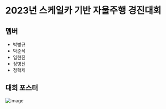 
# 2023년 스케일카 기반 자울주행 경진대회

## 멤버

- 박병규
- 박준석
- 임현진
- 정병진
- 정혁제

## 대회 포스터 
![image](https://github.com/sc-car/scale-car-2023/assets/39543006/112867b0-6df7-4337-94ee-d31ab153b3ea)
